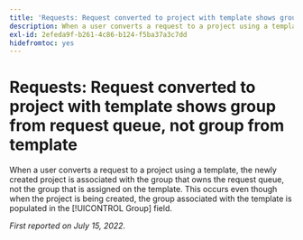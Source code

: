 ```yaml
---
title: 'Requests: Request converted to project with template shows group from request queue, not group from template'
description: When a user converts a request to a project using a template, the newly created project is associated with the group that owns the request queue, not the group that is assigned on the template. This occurs even though when the project is being created, the group associated with the template is populated in the [!UICONTROL Group] field.
exl-id: 2efeda9f-b261-4c86-b124-f5ba37a3c7dd
hidefromtoc: yes
---
```

# Requests: Request converted to project with template shows group from request queue, not group from template

When a user converts a request to a project using a template, the newly created project is associated with the group that owns the request queue, not the group that is assigned on the template. This occurs even though when the project is being created, the group associated with the template is populated in the [!UICONTROL Group] field.

_First reported on July 15, 2022._
